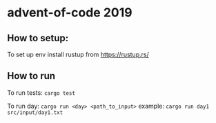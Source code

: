 # advent-of-code 2019

## How to setup:

To set up env install rustup from https://rustup.rs/

## How to run

To run tests: `cargo test`

To run day: `cargo run <day> <path_to_input>` example: `cargo run day1 src/input/day1.txt`
